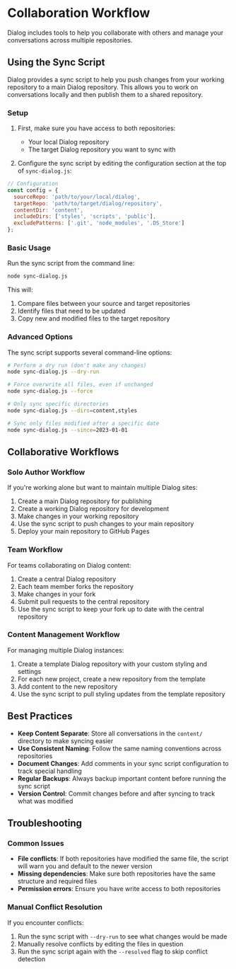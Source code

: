 # Collaboration Workflow

Dialog includes tools to help you collaborate with others and manage your conversations across multiple repositories.

## Using the Sync Script

Dialog provides a sync script to help you push changes from your working repository to a main Dialog repository. This allows you to work on conversations locally and then publish them to a shared repository.

### Setup

1. First, make sure you have access to both repositories:
   - Your local Dialog repository
   - The target Dialog repository you want to sync with

2. Configure the sync script by editing the configuration section at the top of `sync-dialog.js`:

```javascript
// Configuration
const config = {
  sourceRepo: 'path/to/your/local/dialog',
  targetRepo: 'path/to/target/dialog/repository',
  contentDir: 'content',
  includeDirs: ['styles', 'scripts', 'public'],
  excludePatterns: ['.git', 'node_modules', '.DS_Store']
};
```

### Basic Usage

Run the sync script from the command line:

```bash
node sync-dialog.js
```

This will:
1. Compare files between your source and target repositories
2. Identify files that need to be updated
3. Copy new and modified files to the target repository

### Advanced Options

The sync script supports several command-line options:

```bash
# Perform a dry run (don't make any changes)
node sync-dialog.js --dry-run

# Force overwrite all files, even if unchanged
node sync-dialog.js --force

# Only sync specific directories
node sync-dialog.js --dirs=content,styles

# Sync only files modified after a specific date
node sync-dialog.js --since=2023-01-01
```

## Collaborative Workflows

### Solo Author Workflow

If you're working alone but want to maintain multiple Dialog sites:

1. Create a main Dialog repository for publishing
2. Create a working Dialog repository for development
3. Make changes in your working repository
4. Use the sync script to push changes to your main repository
5. Deploy your main repository to GitHub Pages

### Team Workflow

For teams collaborating on Dialog content:

1. Create a central Dialog repository
2. Each team member forks the repository
3. Make changes in your fork
4. Submit pull requests to the central repository
5. Use the sync script to keep your fork up to date with the central repository

### Content Management Workflow

For managing multiple Dialog instances:

1. Create a template Dialog repository with your custom styling and settings
2. For each new project, create a new repository from the template
3. Add content to the new repository
4. Use the sync script to pull styling updates from the template repository

## Best Practices

- **Keep Content Separate**: Store all conversations in the `content/` directory to make syncing easier
- **Use Consistent Naming**: Follow the same naming conventions across repositories
- **Document Changes**: Add comments in your sync script configuration to track special handling
- **Regular Backups**: Always backup important content before running the sync script
- **Version Control**: Commit changes before and after syncing to track what was modified

## Troubleshooting

### Common Issues

- **File conflicts**: If both repositories have modified the same file, the script will warn you and default to the newer version
- **Missing dependencies**: Make sure both repositories have the same structure and required files
- **Permission errors**: Ensure you have write access to both repositories

### Manual Conflict Resolution

If you encounter conflicts:

1. Run the sync script with `--dry-run` to see what changes would be made
2. Manually resolve conflicts by editing the files in question
3. Run the sync script again with the `--resolved` flag to skip conflict detection 